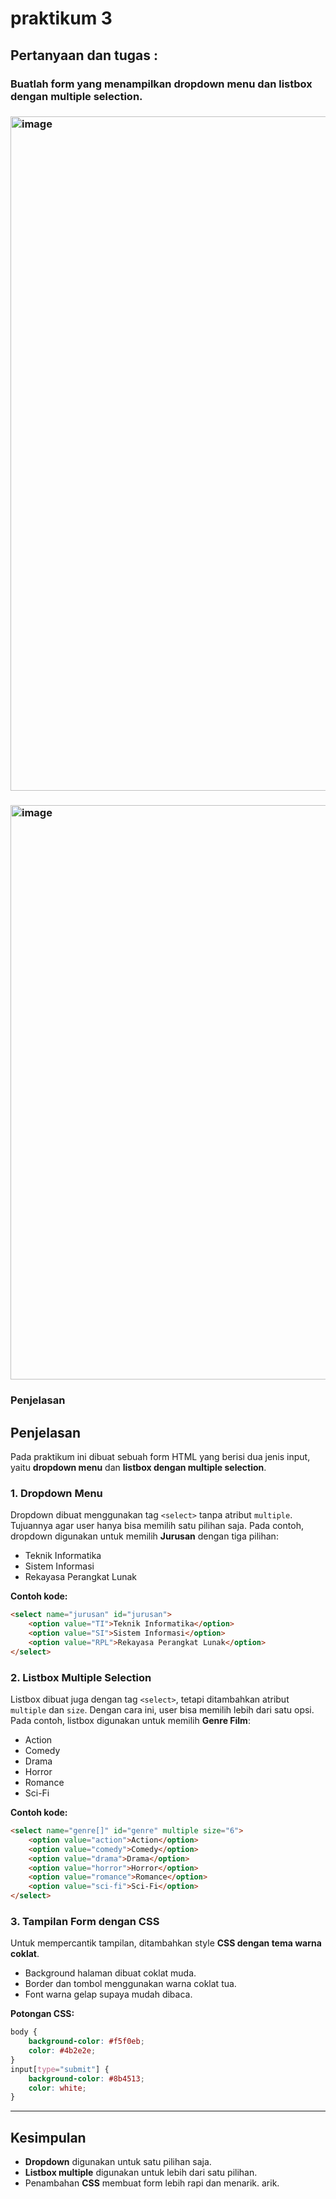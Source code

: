 # praktikum 3
## Pertanyaan dan tugas :
### Buatlah form yang menampilkan dropdown menu dan listbox dengan multiple selection.
### <img width="1919" height="1079" alt="image" src="https://github.com/user-attachments/assets/e9bc4133-9cc3-445b-87f4-ca8d2960c880" />
### <img width="1916" height="919" alt="image" src="https://github.com/user-attachments/assets/45669107-0e0b-431b-91f6-0a0a06b9ae81" />
### Penjelasan
## Penjelasan

Pada praktikum ini dibuat sebuah form HTML yang berisi dua jenis input, yaitu **dropdown menu** dan **listbox dengan multiple selection**.

### 1. Dropdown Menu

Dropdown dibuat menggunakan tag `<select>` tanpa atribut `multiple`.
Tujuannya agar user hanya bisa memilih satu pilihan saja.
Pada contoh, dropdown digunakan untuk memilih **Jurusan** dengan tiga pilihan:

* Teknik Informatika
* Sistem Informasi
* Rekayasa Perangkat Lunak

**Contoh kode:**

```html
<select name="jurusan" id="jurusan">
    <option value="TI">Teknik Informatika</option>
    <option value="SI">Sistem Informasi</option>
    <option value="RPL">Rekayasa Perangkat Lunak</option>
</select>
```

### 2. Listbox Multiple Selection

Listbox dibuat juga dengan tag `<select>`, tetapi ditambahkan atribut `multiple` dan `size`.
Dengan cara ini, user bisa memilih lebih dari satu opsi.
Pada contoh, listbox digunakan untuk memilih **Genre Film**:

* Action
* Comedy
* Drama
* Horror
* Romance
* Sci-Fi

**Contoh kode:**

```html
<select name="genre[]" id="genre" multiple size="6">
    <option value="action">Action</option>
    <option value="comedy">Comedy</option>
    <option value="drama">Drama</option>
    <option value="horror">Horror</option>
    <option value="romance">Romance</option>
    <option value="sci-fi">Sci-Fi</option>
</select>
```

### 3. Tampilan Form dengan CSS

Untuk mempercantik tampilan, ditambahkan style **CSS dengan tema warna coklat**.

* Background halaman dibuat coklat muda.
* Border dan tombol menggunakan warna coklat tua.
* Font warna gelap supaya mudah dibaca.

**Potongan CSS:**

```css
body {
    background-color: #f5f0eb;
    color: #4b2e2e;
}
input[type="submit"] {
    background-color: #8b4513;
    color: white;
}
```

---

## Kesimpulan

* **Dropdown** digunakan untuk satu pilihan saja.
* **Listbox multiple** digunakan untuk lebih dari satu pilihan.
* Penambahan **CSS** membuat form lebih rapi dan menarik.
arik.
